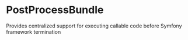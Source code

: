 # PostProcessBundle
Provides centralized support for executing callable code before Symfony framework termination
